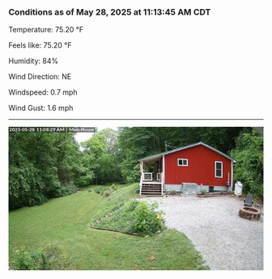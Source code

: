 ### Conditions as of May 28, 2025 at 11:13:45 AM CDT 

Temperature: 75.20 &deg;F

Feels like: 75.20 &deg;F

Humidity: 84%

Wind Direction: NE

Windspeed: 0.7 mph

Wind Gust: 1.6 mph

---

<img src="./images/latest.jpeg"/>

